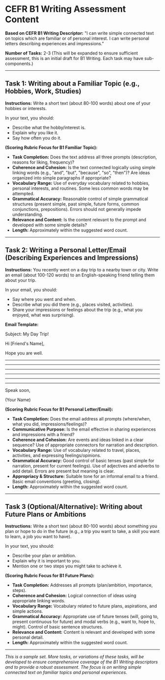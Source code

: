 # CEFR B1 Writing Assessment Content

**Based on CEFR B1 Writing Descriptor:** "I can write simple connected text on topics which are familiar or of personal interest. I can write personal letters describing experiences and impressions."

**Number of Tasks:** 2-3 (This will be expanded to ensure sufficient assessment, this is an initial draft for B1 Writing. Each task may have sub-components.)

---

## Task 1: Writing about a Familiar Topic (e.g., Hobbies, Work, Studies)

**Instructions:** Write a short text (about 80-100 words) about one of your hobbies or interests. 

In your text, you should:
*   Describe what the hobby/interest is.
*   Explain why you like it.
*   Say how often you do it.

**(Scoring Rubric Focus for B1 Familiar Topic):**
*   **Task Completion:** Does the text address all three prompts (description, reasons for liking, frequency)?
*   **Coherence and Cohesion:** Is the text connected logically using simple linking words (e.g., "and", "but", "because", "so", "then")? Are ideas organized into simple paragraphs if appropriate?
*   **Vocabulary Range:** Use of everyday vocabulary related to hobbies, personal interests, and routines. Some less common words may be attempted.
*   **Grammatical Accuracy:** Reasonable control of simple grammatical structures (present simple, past simple, future forms, common conjunctions, prepositions). Errors should not generally impede understanding.
*   **Relevance and Content:** Is the content relevant to the prompt and developed with some simple details?
*   **Length:** Approximately within the suggested word count.

---

## Task 2: Writing a Personal Letter/Email (Describing Experiences and Impressions)

**Instructions:** You recently went on a day trip to a nearby town or city. Write an email (about 100-120 words) to an English-speaking friend telling them about your trip.

In your email, you should:
*   Say where you went and when.
*   Describe what you did there (e.g., places visited, activities).
*   Share your impressions or feelings about the trip (e.g., what you enjoyed, what was surprising).

**Email Template:**

Subject: My Day Trip!

Hi [Friend's Name],

Hope you are well.

_____________________________________________________
_____________________________________________________
_____________________________________________________
_____________________________________________________
_____________________________________________________
_____________________________________________________

Speak soon,

(Your Name)

**(Scoring Rubric Focus for B1 Personal Letter/Email):**
*   **Task Completion:** Does the email address all prompts (where/when, what you did, impressions/feelings)?
*   **Communicative Purpose:** Is the email effective in sharing experiences and impressions with a friend?
*   **Coherence and Cohesion:** Are events and ideas linked in a clear sequence? Use of appropriate connectors for narration and description.
*   **Vocabulary Range:** Use of vocabulary related to travel, places, activities, and expressing feelings/opinions.
*   **Grammatical Accuracy:** Good control of basic tenses (past simple for narration, present for current feelings). Use of adjectives and adverbs to add detail. Errors are present but meaning is clear.
*   **Appropriacy & Structure:** Suitable tone for an informal email to a friend. Basic email conventions (greeting, closing).
*   **Length:** Approximately within the suggested word count.

---

## Task 3 (Optional/Alternative): Writing about Future Plans or Ambitions

**Instructions:** Write a short text (about 80-100 words) about something you plan or hope to do in the future (e.g., a trip you want to take, a skill you want to learn, a job you want to have).

In your text, you should:
*   Describe your plan or ambition.
*   Explain why it is important to you.
*   Mention one or two steps you might take to achieve it.

**(Scoring Rubric Focus for B1 Future Plans):**
*   **Task Completion:** Addresses all prompts (plan/ambition, importance, steps).
*   **Coherence and Cohesion:** Logical connection of ideas using appropriate linking words.
*   **Vocabulary Range:** Vocabulary related to future plans, aspirations, and simple actions.
*   **Grammatical Accuracy:** Appropriate use of future tenses (will, going to, present continuous for future) and modal verbs (e.g., want to, hope to, might). Control of basic sentence structures.
*   **Relevance and Content:** Content is relevant and developed with some personal detail.
*   **Length:** Approximately within the suggested word count.

---

*This is a sample set. More tasks, or variations of these tasks, will be developed to ensure comprehensive coverage of the B1 Writing descriptors and to provide a robust assessment. The focus is on writing simple connected text on familiar topics and personal experiences.* 


